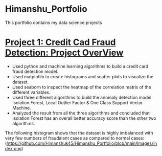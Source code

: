 # Himanshu_Portfolio
This portfolio contains my data science projects

# [Project 1: Credit Cad Fraud Detection: Project OverView](https://github.com/Himanshuk45/Himanshu_Portfolio/blob/main/CreditCard_FraudDetection.ipynb)
- Used python and machine learning algorithms to build a credit card fraud detection model. <br />
- Used matplotlib to create histograms and scatter plots to visualize the dataset. <br />
- Used seaborn to inspect the heatmap of the correlation matrix of the different variables. <br />
- Used three different algorithms to build the anomaly detection model: Isolation Forest, Local Outlier Factor & One Class Support Vector Machine. <br />
- Analyzed the result from all the three algorithms and concluded that Isolation Forest has an overall better accuracy score than the other two algorithms.

The following histogram shows that the dataset is highly imbalanced with very few numbers of fraudalent cases as compared to normal cases:
(https://github.com/Himanshuk45/Himanshu_Portfolio/blob/main/Images/index.png)
